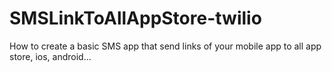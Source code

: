 # SMSLinkToAllAppStore-twilio
How to create a basic SMS app that send links of your mobile app to all app store, ios, android...
